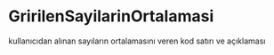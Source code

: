 # GririlenSayilarinOrtalamasi
kullanıcıdan alınan sayıların ortalamasını veren kod satırı ve açıklaması
